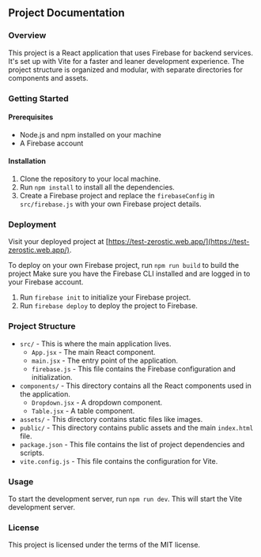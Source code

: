 ## Project Documentation

### Overview

This project is a React application that uses Firebase for backend services. It's set up with Vite for a faster and leaner development experience. The project structure is organized and modular, with separate directories for components and assets.

### Getting Started

#### Prerequisites

- Node.js and npm installed on your machine
- A Firebase account

#### Installation

1. Clone the repository to your local machine.
2. Run `npm install` to install all the dependencies.
3. Create a Firebase project and replace the `firebaseConfig` in `src/firebase.js` with your own Firebase project details.

### Deployment

Visit your deployed project at [https://test-zerostic.web.app/](https://test-zerostic.web.app/).

To deploy on your own Firebase project, run `npm run build` to build the project Make sure you have the Firebase CLI installed and are logged in to your Firebase account.

1. Run `firebase init` to initialize your Firebase project.
2. Run `firebase deploy` to deploy the project to Firebase.

### Project Structure

- `src/` - This is where the main application lives.
  - `App.jsx` - The main React component.
  - `main.jsx` - The entry point of the application.
  - `firebase.js` - This file contains the Firebase configuration and initialization.
- `components/` - This directory contains all the React components used in the application.
  - `Dropdown.jsx` - A dropdown component.
  - `Table.jsx` - A table component.
- `assets/` - This directory contains static files like images.
- `public/` - This directory contains public assets and the main `index.html` file.
- `package.json` - This file contains the list of project dependencies and scripts.
- `vite.config.js` - This file contains the configuration for Vite.

### Usage

To start the development server, run `npm run dev`. This will start the Vite development server.

### License

This project is licensed under the terms of the MIT license.
